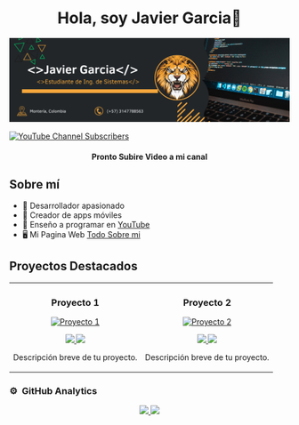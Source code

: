 <div align="center">
  <h1 align="center">Hola, soy Javier Garcia👋</h1>
</div>
<img src="https://github.com/javiergarciam1/javiergarciam1/blob/main/header.png" alt="Imagen de portada">

[![YouTube Channel Subscribers](https://img.shields.io/youtube/channel/subscribers/tuID?style=social)](https://www.youtube.com/@JavierGarcia_)
<div align="center">
  <h4 align="center">Pronto Subire Video a mi canal</h4>
</div>

## Sobre mí

- 🌟 Desarrollador apasionado
- 📲 Creador de apps móviles
- 🎥 Enseño a programar en [YouTube](https://www.youtube.com/@JavierGarcia_)
- 🖥️ Mi Pagina Web [Todo Sobre mi](https://tusitio.com/blog)


## Proyectos Destacados
<table>
<tr>
  <td width="50%">
    <h3 align="center">Proyecto 1</h3>
    <div align="center">
      <a href="https://github.com/tuUsuario/tu-proyecto-1" target="_blank"><img src="https://link-a-tu-imagen.com/imagen1.jpg" width="400" alt="Proyecto 1"></a>
      <p>
        <a href="https://github.com/tuUsuario/tu-proyecto-1" target="_blank">
          <img src="https://img.shields.io/badge/CÓDIGO-ff9?style=for-the-badge&logo=github&logoColor=black">
        </a>
        <a href="https://youtu.be/tu-video-1" target="_blank">
          <img src="https://img.shields.io/badge/-YouTube-green?style=for-the-badge&color=fbfc40">
        </a>
      </p>
      <p>Descripción breve de tu proyecto.</p>
    </div>
  </td>

  <td width="50%">
    <h3 align="center">Proyecto 2</h3>
    <div align="center">
      <a href="https://github.com/tuUsuario/tu-proyecto-2" target="_blank"><img src="https://link-a-tu-imagen.com/imagen2.jpg" width="400" alt="Proyecto 2"></a>
      <p>
        <a href="https://github.com/tuUsuario/tu-proyecto-2" target="_blank">
          <img src="https://img.shields.io/badge/C%C3%93DIGO-80ffaa?style=for-the-badge&logo=github&logoColor=black">
        </a>
        <a href="https://youtu.be/tu-video-2" target="_blank">
          <img src="https://img.shields.io/badge/-YouTube-green?style=for-the-badge&color=3fFD7f">
        </a>
      </p>
      <p>Descripción breve de tu proyecto.</p>
    </div>
  </td>
</tr>
</table>

### ⚙️ &nbsp;GitHub Analytics

<p align="center">
  <a href="https://github.com/tuUsuario">
    <img height="180em" src="https://github-readme-stats-eight-theta.vercel.app/api?username=tuUsuario&show_icons=true&theme=algolia&include_all_commits=true&count_private=true"/>
    <img height="180em" src="https://github-readme-stats-eight-theta.vercel.app/api/top-langs/?username=tuUsuario&layout=compact&langs_count=8&theme=algolia"/>
  </a>
</p>
